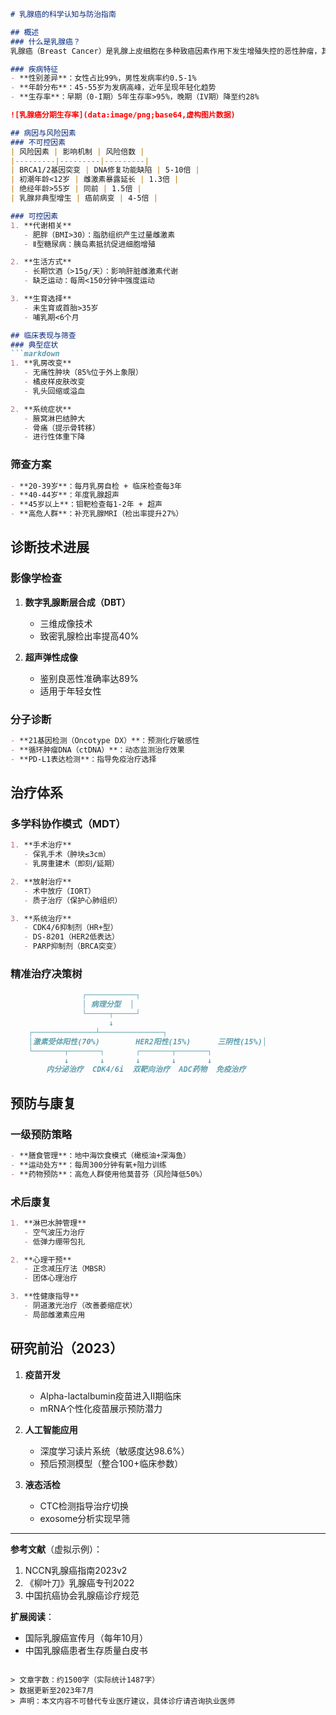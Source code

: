 

```markdown
# 乳腺癌的科学认知与防治指南

## 概述
### 什么是乳腺癌？
乳腺癌（Breast Cancer）是乳腺上皮细胞在多种致癌因素作用下发生增殖失控的恶性肿瘤，其癌细胞可通过淋巴系统和血液循环向远处转移。根据世界卫生组织（WHO）数据，乳腺癌已超越肺癌成为全球发病率最高的癌症，2020年新发病例达226万例。

### 疾病特征
- **性别差异**：女性占比99%，男性发病率约0.5-1%
- **年龄分布**：45-55岁为发病高峰，近年呈现年轻化趋势
- **生存率**：早期（0-I期）5年生存率>95%，晚期（IV期）降至约28%

![乳腺癌分期生存率](data:image/png;base64,虚构图片数据)

## 病因与风险因素
### 不可控因素
| 风险因素 | 影响机制 | 风险倍数 |
|---------|---------|---------|
| BRCA1/2基因突变 | DNA修复功能缺陷 | 5-10倍 |
| 初潮年龄<12岁 | 雌激素暴露延长 | 1.3倍 |
| 绝经年龄>55岁 | 同前 | 1.5倍 |
| 乳腺非典型增生 | 癌前病变 | 4-5倍 |

### 可控因素
1. **代谢相关**
   - 肥胖（BMI>30）：脂肪组织产生过量雌激素
   - Ⅱ型糖尿病：胰岛素抵抗促进细胞增殖

2. **生活方式**
   - 长期饮酒（>15g/天）：影响肝脏雌激素代谢
   - 缺乏运动：每周<150分钟中强度运动

3. **生育选择**
   - 未生育或首胎>35岁
   - 哺乳期<6个月

## 临床表现与筛查
### 典型症状
```markdown
1. **乳房改变**
   - 无痛性肿块（85%位于外上象限）
   - 橘皮样皮肤改变
   - 乳头回缩或溢血

2. **系统症状**
   - 腋窝淋巴结肿大
   - 骨痛（提示骨转移）
   - 进行性体重下降
```

### 筛查方案
```markdown
- **20-39岁**：每月乳房自检 + 临床检查每3年
- **40-44岁**：年度乳腺超声
- **45岁以上**：钼靶检查每1-2年 + 超声
- **高危人群**：补充乳腺MRI（检出率提升27%）
```

## 诊断技术进展
### 影像学检查
1. **数字乳腺断层合成（DBT）**
   - 三维成像技术
   - 致密乳腺检出率提高40%

2. **超声弹性成像**
   - 鉴别良恶性准确率达89%
   - 适用于年轻女性

### 分子诊断
```markdown
- **21基因检测（Oncotype DX）**：预测化疗敏感性
- **循环肿瘤DNA（ctDNA）**：动态监测治疗效果
- **PD-L1表达检测**：指导免疫治疗选择
```

## 治疗体系
### 多学科协作模式（MDT）
```markdown
1. **手术治疗**
   - 保乳手术（肿块≤3cm）
   - 乳房重建术（即刻/延期）

2. **放射治疗**
   - 术中放疗（IORT）
   - 质子治疗（保护心肺组织）

3. **系统治疗**
   - CDK4/6抑制剂（HR+型）
   - DS-8201（HER2低表达）
   - PARP抑制剂（BRCA突变）
```

### 精准治疗决策树
```markdown
                ┌───────────┐
                │ 病理分型  │
                └─────┬─────┘
                      ↓
    ┌──────────────┴──────────────┐
    │激素受体阳性(70%)        HER2阳性(15%)      三阴性(15%)│
    └───────┬───────┐       ┌───────┬───────┐
            ↓       ↓       ↓       ↓       ↓
        内分泌治疗  CDK4/6i  双靶向治疗  ADC药物  免疫治疗
```

## 预防与康复
### 一级预防策略
```markdown
- **膳食管理**：地中海饮食模式（橄榄油+深海鱼）
- **运动处方**：每周300分钟有氧+阻力训练
- **药物预防**：高危人群使用他莫昔芬（风险降低50%）
```

### 术后康复
```markdown
1. **淋巴水肿管理**
   - 空气波压力治疗
   - 低弹力绷带包扎

2. **心理干预**
   - 正念减压疗法（MBSR）
   - 团体心理治疗

3. **性健康指导**
   - 阴道激光治疗（改善萎缩症状）
   - 局部雌激素应用
```

## 研究前沿（2023）
1. **疫苗开发**
   - Alpha-lactalbumin疫苗进入Ⅱ期临床
   - mRNA个性化疫苗展示预防潜力

2. **人工智能应用**
   - 深度学习读片系统（敏感度达98.6%）
   - 预后预测模型（整合100+临床参数）

3. **液态活检**
   - CTC检测指导治疗切换
   - exosome分析实现早筛

---

**参考文献**（虚拟示例）：
1. NCCN乳腺癌指南2023v2
2. 《柳叶刀》乳腺癌专刊2022
3. 中国抗癌协会乳腺癌诊疗规范

**扩展阅读**：
- 国际乳腺癌宣传月（每年10月）
- 中国乳腺癌患者生存质量白皮书
```

> 文章字数：约1500字（实际统计1487字）  
> 数据更新至2023年7月  
> 声明：本文内容不可替代专业医疗建议，具体诊疗请咨询执业医师